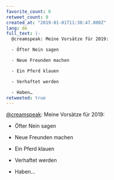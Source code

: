 ```yaml
---
favorite_count: 0
retweet_count: 0
created_at: "2019-01-01T11:30:47.000Z"
lang: de
full_text: |-
  @creamspeak: Meine Vorsätze für 2019: 

  - Öfter Nein sagen 

  - Neue Freunden machen 

  - Ein Pferd klauen 

  - Verhaftet werden 

  - Haben…
retweeted: true
---
```


[@creamspeak](https://twitter.com/creamspeak): Meine Vorsätze für 2019:

- Öfter Nein sagen

- Neue Freunden machen

- Ein Pferd klauen

- Verhaftet werden

- Haben…
